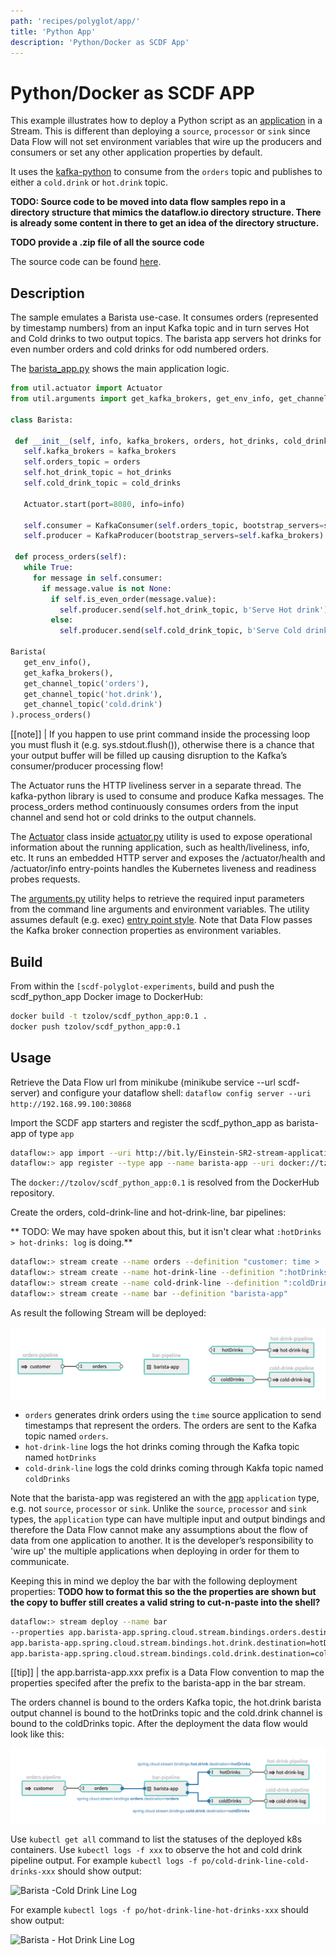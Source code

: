 ```yaml
---
path: 'recipes/polyglot/app/'
title: 'Python App'
description: 'Python/Docker as SCDF App'
---
```


# Python/Docker as SCDF APP

This example illustrates how to deploy a Python script as an [application](http://docs.spring.io/spring-cloud-dataflow/docs/2.1.0.BUILD-SNAPSHOT/reference/htmlsingle/#spring-cloud-dataflow-stream-app-dsl) in a Stream. This is different than deploying a `source`, `processor` or `sink` since Data Flow will not set environment variables that wire up the producers and consumers or set any other application properties by default.

It uses the [kafka-python](https://github.com/dpkp/kafka-python) to consume from the `orders` topic and publishes to either a `cold.drink` or `hot.drink` topic.

**TODO: Source code to be moved into data flow samples repo in a directory structure that mimics the dataflow.io directory structure. There is already some content in there to get an idea of the directory structure.**

**TODO provide a .zip file of all the source code**

The source code can be found [here](https://github.com/tzolov/scdf-polyglot-experiments/tree/master/scdf_python_app).

## Description

The sample emulates a Barista use-case. It consumes orders (represented by timestamp numbers) from an input Kafka topic and in turn serves Hot and Cold drinks to two output topics. The barista app servers hot drinks for even number orders and cold drinks for odd numbered orders.

The [barista_app.py](https://github.com/tzolov/scdf-polyglot-experiments/blob/master/scdf_python_app/barista_app.py) shows the main application logic.

```python
from util.actuator import Actuator
from util.arguments import get_kafka_brokers, get_env_info, get_channel_topic

class Barista:

 def __init__(self, info, kafka_brokers, orders, hot_drinks, cold_drinks):
   self.kafka_brokers = kafka_brokers
   self.orders_topic = orders
   self.hot_drink_topic = hot_drinks
   self.cold_drink_topic = cold_drinks

   Actuator.start(port=8080, info=info)

   self.consumer = KafkaConsumer(self.orders_topic, bootstrap_servers=self.kafka_brokers)
   self.producer = KafkaProducer(bootstrap_servers=self.kafka_brokers)

 def process_orders(self):
   while True:
     for message in self.consumer:
       if message.value is not None:
         if self.is_even_order(message.value):
           self.producer.send(self.hot_drink_topic, b'Serve Hot drink')
         else:
           self.producer.send(self.cold_drink_topic, b'Serve Cold drink')

Barista(
   get_env_info(),
   get_kafka_brokers(),
   get_channel_topic('orders'),
   get_channel_topic('hot.drink'),
   get_channel_topic('cold.drink')
).process_orders()

```

[[note]]
| If you happen to use print command inside the processing loop you must flush it (e.g. sys.stdout.flush()), otherwise there is a chance that your output buffer will be filled up causing disruption to the Kafka’s consumer/producer processing flow!

The Actuator runs the HTTP liveliness server in a separate thread. The kafka-python library is used to consume and produce Kafka messages. The process_orders method continuously consumes orders from the input channel and send hot or cold drinks to the output channels.

The [Actuator](https://github.com/tzolov/scdf-polyglot-experiments/blob/master/scdf_python_app/util/actuator.py#L7) class inside [actuator.py](https://github.com/tzolov/scdf-polyglot-experiments/blob/master/scdf_python_app/util/actuator.py) utility is used to expose operational information about the running application, such as health/liveliness, info, etc.
It runs an embedded HTTP server and exposes the /actuator/health and /actuator/info entry-points handles the Kubernetes liveness and readiness probes requests.

The [arguments.py](https://github.com/tzolov/scdf-polyglot-experiments/blob/master/scdf_python_app/util/arguments.py) utility helps to retrieve the required input parameters from the command line arguments and environment variables.
The utility assumes default (e.g. exec) [entry point style](http://docs.spring.io/spring-cloud-dataflow/docs/2.1.0.BUILD-SNAPSHOT/reference/htmlsingle/#_entry_point_style_2).
Note that Data Flow passes the Kafka broker connection properties as environment variables.

## Build

From within the `[scdf-polyglot-experiments`, build and push the scdf_python_app Docker image to DockerHub:

```bash
docker build -t tzolov/scdf_python_app:0.1 .
docker push tzolov/scdf_python_app:0.1
```

## Usage

Retrieve the Data Flow url from minikube (minikube service --url scdf-server) and configure your dataflow shell:
`dataflow config server --uri http://192.168.99.100:30868`

Import the SCDF app starters and register the scdf_python_app as barista-app of type `app`

```bash
dataflow:> app import --uri http://bit.ly/Einstein-SR2-stream-applications-kafka-docker
dataflow:> app register --type app --name barista-app --uri docker://tzolov/scdf_python_app:0.1
```

The `docker://tzolov/scdf_python_app:0.1` is resolved from the DockerHub repository.

Create the orders, cold-drink-line and hot-drink-line, bar pipelines:

** TODO: We may have spoken about this, but it isn't clear what `:hotDrinks > hot-drinks: log` is doing.**

```bash
dataflow:> stream create --name orders --definition "customer: time > :orders" --deploy
dataflow:> stream create --name hot-drink-line --definition ":hotDrinks > hot-drinks: log" --deploy
dataflow:> stream create --name cold-drink-line --definition ":coldDrinks > cold-drinks: log" --deploy
dataflow:> stream create --name bar --definition "barista-app"

```

As result the following Stream will be deployed:

![Barista Applications - Not Wired](images/polyglot-python-app-barista.png)

- `orders` generates drink orders using the `time` source application to send timestamps that represent the orders. The orders are sent to the Kafka topic named `orders`.
- `hot-drink-line` logs the hot drinks coming through the Kafka topic named `hotDrinks`
- `cold-drink-line` logs the cold drinks coming through Kakfa topic named `coldDrinks`

Note that the barista-app was registered an with the [app](http://docs.spring.io/spring-cloud-dataflow/docs/2.1.0.BUILD-SNAPSHOT/reference/htmlsingle/#spring-cloud-dataflow-stream-app-dsl) `application` type, e.g. not `source`, `processor` or `sink`.
Unlike the `source`, `processor` and `sink` types, the `application` type can have multiple input and output bindings and therefore the Data Flow cannot make any assumptions about the flow of data from one application to another.
It is the developer’s responsibility to 'wire up' the multiple applications when deploying in order for them to communicate.

Keeping this in mind we deploy the bar with the following deployment properties:
**TODO how to format this so the the properties are shown but the copy to buffer still creates a valid string to cut-n-paste into the shell?**

```bash
dataflow:> stream deploy --name bar
--properties app.barista-app.spring.cloud.stream.bindings.orders.destination=orders,
app.barista-app.spring.cloud.stream.bindings.hot.drink.destination=hotDrinks,
app.barista-app.spring.cloud.stream.bindings.cold.drink.destination=coldDrinks
```

[[tip]]
| the app.barrista-app.xxx prefix is a Data Flow convention to map the properties specifed after the prefix to the barista-app in the bar stream.

The orders channel is bound to the orders Kafka topic, the hot.drink barista output channel is bound to the hotDrinks topic and the cold.drink channel is bound to the coldDrinks topic.
After the deployment the data flow would look like this:

![Barista Applications - Wired](images/polyglot-python-app-barista-wired.png)

Use `kubectl get all` command to list the statuses of the deployed k8s containers. Use `kubectl logs -f xxx` to observe the hot and cold drink pipeline output.
For example `kubectl logs -f po/cold-drink-line-cold-drinks-xxx` should show output:

![Barista -Cold Drink Line Log](images/cold-drink-line-cold-drinks-log.png)

For example `kubectl logs -f po/hot-drink-line-hot-drinks-xxx` should show output:

![Barista - Hot Drink Line Log](images/cold-drink-line-hot-drinks-log.png)
